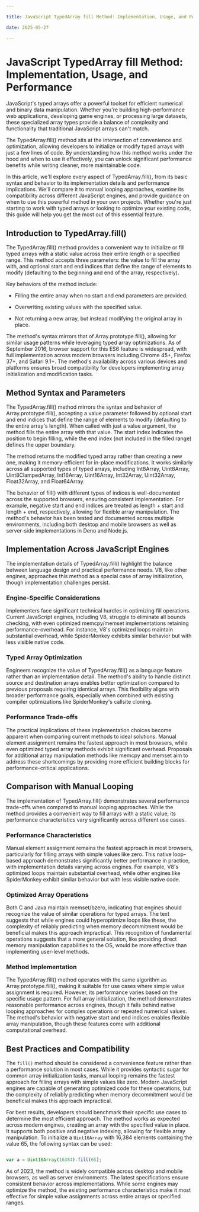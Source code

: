 ```yaml
---

title: JavaScript TypedArray fill Method: Implementation, Usage, and Performance

date: 2025-05-27

---
```



# JavaScript TypedArray fill Method: Implementation, Usage, and Performance

JavaScript's typed arrays offer a powerful toolset for efficient numerical and binary data manipulation. Whether you're building high-performance web applications, developing game engines, or processing large datasets, these specialized array types provide a balance of complexity and functionality that traditional JavaScript arrays can't match.

The TypedArray.fill() method sits at the intersection of convenience and optimization, allowing developers to initialize or modify typed arrays with just a few lines of code. By understanding how this method works under the hood and when to use it effectively, you can unlock significant performance benefits while writing cleaner, more maintainable code.

In this article, we'll explore every aspect of TypedArray.fill(), from its basic syntax and behavior to its implementation details and performance implications. We'll compare it to manual looping approaches, examine its compatibility across different JavaScript engines, and provide guidance on when to use this powerful method in your own projects. Whether you're just starting to work with typed arrays or looking to optimize your existing code, this guide will help you get the most out of this essential feature.


## Introduction to TypedArray.fill()

The TypedArray.fill() method provides a convenient way to initialize or fill typed arrays with a static value across their entire length or a specified range. This method accepts three parameters: the value to fill the array with, and optional start and end indices that define the range of elements to modify (defaulting to the beginning and end of the array, respectively).

Key behaviors of the method include:

- Filling the entire array when no start and end parameters are provided.

- Overwriting existing values with the specified value.

- Not returning a new array, but instead modifying the original array in place.

The method's syntax mirrors that of Array.prototype.fill(), allowing for similar usage patterns while leveraging typed array optimizations. As of September 2016, browser support for this ES6 feature is widespread, with full implementation across modern browsers including Chrome 45+, Firefox 37+, and Safari 9.1+. The method's availability across various devices and platforms ensures broad compatibility for developers implementing array initialization and modification tasks.


## Method Syntax and Parameters

The TypedArray.fill() method mirrors the syntax and behavior of Array.prototype.fill(), accepting a value parameter followed by optional start and end indices that define the range of elements to modify (defaulting to the entire array's length). When called with just a value argument, the method fills the entire array with that value. The start index indicates the position to begin filling, while the end index (not included in the filled range) defines the upper boundary.

The method returns the modified typed array rather than creating a new one, making it memory-efficient for in-place modifications. It works similarly across all supported types of typed arrays, including Int8Array, Uint8Array, Uint8ClampedArray, Int16Array, Uint16Array, Int32Array, Uint32Array, Float32Array, and Float64Array.

The behavior of fill() with different types of indices is well-documented across the supported browsers, ensuring consistent implementation. For example, negative start and end indices are treated as length + start and length + end, respectively, allowing for flexible array manipulation. The method's behavior has been tested and documented across multiple environments, including both desktop and mobile browsers as well as server-side implementations in Deno and Node.js.


## Implementation Across JavaScript Engines

The implementation details of TypedArray.fill() highlight the balance between language design and practical performance needs. V8, like other engines, approaches this method as a special case of array initialization, though implementation challenges persist.


### Engine-Specific Considerations

Implementers face significant technical hurdles in optimizing fill operations. Current JavaScript engines, including V8, struggle to eliminate all bounds checking, with even optimized memcpy/memset implementations retaining performance-overhead. For instance, V8's optimized loops maintain substantial overhead, while SpiderMonkey exhibits similar behavior but with less visible native code.


### Typed Array Optimization

Engineers recognize the value of TypedArray.fill() as a language feature rather than an implementation detail. The method's ability to handle distinct source and destination arrays enables better optimization compared to previous proposals requiring identical arrays. This flexibility aligns with broader performance goals, especially when combined with existing compiler optimizations like SpiderMonkey's callsite cloning.


### Performance Trade-offs

The practical implications of these implementation choices become apparent when comparing current methods to ideal solutions. Manual element assignment remains the fastest approach in most browsers, while even optimized typed array methods exhibit significant overhead. Proposals for additional array manipulation methods like memcpy and memset aim to address these shortcomings by providing more efficient building blocks for performance-critical applications.


## Comparison with Manual Looping

The implementation of TypedArray.fill() demonstrates several performance trade-offs when compared to manual looping approaches. While the method provides a convenient way to fill arrays with a static value, its performance characteristics vary significantly across different use cases.


### Performance Characteristics

Manual element assignment remains the fastest approach in most browsers, particularly for filling arrays with simple values like zero. This native loop-based approach demonstrates significantly better performance in practice, with implementation details varying across engines. For example, V8's optimized loops maintain substantial overhead, while other engines like SpiderMonkey exhibit similar behavior but with less visible native code.


### Optimized Array Operations

Both C and Java maintain memset/bzero, indicating that engines should recognize the value of similar operations for typed arrays. The text suggests that while engines could hyperoptimize loops like these, the complexity of reliably predicting when memory decommitment would be beneficial makes this approach impractical. This recognition of fundamental operations suggests that a more general solution, like providing direct memory manipulation capabilities to the OS, would be more effective than implementing user-level methods.


### Method Implementation

The TypedArray.fill() method operates with the same algorithm as Array.prototype.fill(), making it suitable for use cases where simple value assignment is required. However, its performance varies based on the specific usage pattern. For full array initialization, the method demonstrates reasonable performance across engines, though it falls behind native looping approaches for complex operations or repeated numerical values. The method's behavior with negative start and end indices enables flexible array manipulation, though these features come with additional computational overhead.


## Best Practices and Compatibility

The `fill()` method should be considered a convenience feature rather than a performance solution in most cases. While it provides syntactic sugar for common array initialization tasks, manual looping remains the fastest approach for filling arrays with simple values like zero. Modern JavaScript engines are capable of generating optimized code for these operations, but the complexity of reliably predicting when memory decommitment would be beneficial makes this approach impractical.

For best results, developers should benchmark their specific use cases to determine the most efficient approach. The method works as expected across modern engines, creating an array with the specified value in place. It supports both positive and negative indexing, allowing for flexible array manipulation. To initialize a `Uint16Array` with 16,384 elements containing the value 65, the following syntax can be used:

```javascript

var a = Uint16Array(16384).fill(65);

```

As of 2023, the method is widely compatible across desktop and mobile browsers, as well as server environments. The latest specifications ensure consistent behavior across implementations. While some engines may optimize the method, the existing performance characteristics make it most effective for simple value assignments across entire arrays or specified ranges.

